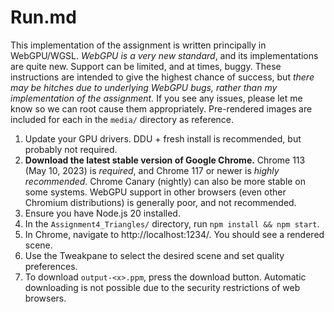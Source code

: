 # Run.md

This implementation of the assignment is written principally in WebGPU/WGSL. *WebGPU is a very new standard*, and its implementations are quite new. Support can be limited, and at times, buggy. These instructions are intended to give the highest chance of success, but *there may be hitches due to underlying WebGPU bugs, rather than my implementation of the assignment.* If you see any issues, please let me know so we can root cause them appropriately. Pre-rendered images are included for each in the `media/` directory as reference.

1. Update your GPU drivers. DDU + fresh install is recommended, but probably not required.
2. **Download the latest stable version of Google Chrome.** Chrome 113 (May 10, 2023) is *required*, and Chrome 117 or newer is *highly recommended.* Chrome Canary (nightly) can also be more stable on some systems. WebGPU support in other browsers (even other Chromium distributions) is generally poor, and not recommended.
3. Ensure you have Node.js 20 installed.
4. In the `Assignment4_Triangles/` directory, run `npm install && npm start`.
5. In Chrome, navigate to http://localhost:1234/. You should see a rendered scene.
6. Use the Tweakpane to select the desired scene and set quality preferences.
7. To download `output-<x>.ppm`, press the download button. Automatic downloading is not possible due to the security restrictions of web browsers.